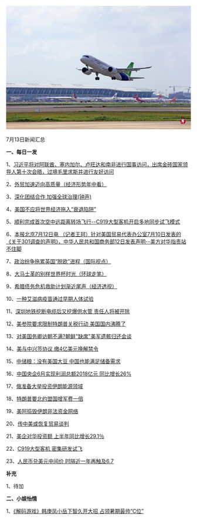 ![07_01](.\07_13.jpg)

7月13日新闻汇总

**一、每日一发**

1、[习近平将对阿联酋、塞内加尔、卢旺达和南非进行国事访问，出席金砖国家领导人第十次会晤，过境毛里求斯并进行友好访问](http://paper.people.com.cn/rmrb/html/2018-07/13/nw.D110000renmrb_20180713_1-01.htm)

2、[外贸加速迈向高质量（经济形势年中看）](http://paper.people.com.cn/rmrb/html/2018-07/13/nw.D110000renmrb_20180713_4-01.htm)

3、[深化团结合作 加强全球治理(钟声)](http://paper.people.com.cn/rmrb/html/2018-07/13/nw.D110000renmrb_20180713_3-03.htm)

4、[美国不应将世界经济拖入“衰退陷阱”](http://paper.people.com.cn/rmrb/html/2018-07/13/nw.D110000renmrb_20180713_2-04.htm)

5、[顺利完成首次空中远距离转场飞行--C919大型客机开启多地同步试飞模式](http://paper.people.com.cn/rmrb/html/2018-07/13/nw.D110000renmrb_20180713_1-04.htm)

6、[本报北京7月12日电  （记者王珂）针对美国贸易代表办公室7月10日发表的《关于301调查的声明》，中华人民共和国商务部12日发表声明--美方对华指责站不住脚](http://paper.people.com.cn/rmrb/html/2018-07/13/nw.D110000renmrb_20180713_3-04.htm)

7、[政治纷争拖累英国“脱欧”进程（国际视点）](http://paper.people.com.cn/rmrb/html/2018-07/13/nw.D110000renmrb_20180713_1-21.htm)

8、[大马士革的别样世界杯时光（环球走笔）](http://paper.people.com.cn/rmrb/html/2018-07/13/nw.D110000renmrb_20180713_6-21.htm)

9、[希腊债务危机救助计划渐近尾声（经济透视）](http://paper.people.com.cn/rmrb/html/2018-07/13/nw.D110000renmrb_20180713_1-22.htm)

10、[一种艾滋病疫苗通过早期人体试验](http://paper.people.com.cn/rmrb/html/2018-07/13/nw.D110000renmrb_20180713_5-22.htm)

11、[深圳地铁挖断电缆后又挖爆供水管 责任人将被开除](http://news.163.com/18/0713/00/DMIAUQ4D0001875P.html)

12、[美参院要求限制特朗普关税行动 美国国内沸腾了](http://news.163.com/18/0712/22/DMI3U9PD0001875O.html)

13、[对美国务卿访朝不满?朝鲜"缺席"美军遗骸归还会谈](http://news.163.com/18/0713/06/DMIV6BAV0001875O.html)

14、[美与中兴签协议 缴4亿美元换解禁令](http://www.zaobao.com/realtime/china/story20180712-874590)

15、[中储粮：没有美国大豆 中国也能满足储备需求](http://www.zaobao.com/realtime/china/story20180712-874720)

16、[中国央企6月实现利润总额2018亿元 同比增长26%](http://www.zaobao.com/realtime/china/story20180712-874685)

17、[俄准备大举投资伊朗能源领域](http://www.zaobao.com/realtime/world/story20180712-874713)

18、[特朗普要北约盟国增军费一倍](http://www.zaobao.com/news/world/story20180713-874766)

19、[美阿捣毁伊朗非法资金网络](http://www.zaobao.com/news/world/story20180713-874768)

20、[传中美或恢复贸易谈判](http://www.zaobao.com/news/world/story20180713-874769)

21、[美企对华投资额 上半年同比增长29.1％](http://www.zaobao.com/finance/china/story20180713-874844)

22、[C919大型客机 密集研发试飞](http://www.zaobao.com/finance/china/story20180713-874843)

23、[人民币兑美元中间价 时隔近一年再触及6.7](http://www.zaobao.com/finance/china/story20180713-874840)



**补充**

1、待加



**二、小娱怡情**

1、[《解码游戏》韩庚凤小岳下智久开大招 占领暑期最帅“C位”](http://movie.67.com/dyhb/2018/07/12/923624.html)